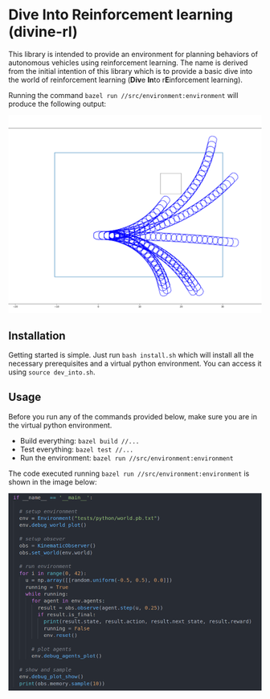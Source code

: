 # Dive Into Reinforcement learning (divine-rl)
This library is intended to provide an environment for planning behaviors of autonomous vehicles using reinforcement learning. The name is derived from the initial intention of this library which is to provide a basic dive into the world of reinforcement learning (**Div**e **In**to r**E**inforcement learning).

Running the command `bazel run //src/environment:environment` will produce the following output:

![Simple World](docs/images/env.png "Vehicle in simple world")

## Installation
Getting started is simple. Just run `bash install.sh` which will install all the necessary prerequisites and a virtual python environment. You can access it using `source dev_into.sh`.

## Usage
Before you run any of the commands provided below, make sure you are in the virtual python environment.

* Build everything: `bazel build //...`
* Test everything: `bazel test //...`
* Run the environment: `bazel run //src/environment:environment`

The code executed running `bazel run //src/environment:environment` is shown in the image below:

![Code Example](docs/images/code.png "Code example how to use the library")